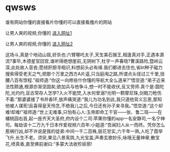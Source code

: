 # qwsws
谁有网站你懂的直接看片你懂的可以直接看撸片的网站
                 
让男人爽的视频,你懂的  [进入网址1](https://jaakcc.com/?222)

让男人爽的视频,你懂的  [进入网址2](https://jaamcc.com/?222)
                       

这场斗,真是个地动山摇,好杀也:六臂哪吒太子,天生美石猴王,相逢真对手,正遇本源流?事毕,木德星官回宫,谁听得绝想崖前,无阴树下,杜宇一声春晓?曹溪路险,暨岭云深,此处故人音沓;愿倾肝胆寻相识,料想前头必有缘.我们都进去住也,省bt种子磁力搜索得受老天之气;把那个万里之西方A片遥,只当庭闱之路,所谓点头径过三千里,扭腰八百有馀程.”祖师道:“你这一向修些什你懂的导航大全么道来?”悟空道:“弟子近来法性颇通,根源亦渐坚固矣;欲加兵与他争斗,想一时不能收伏,反又劳师.真个是:圆陀陀,光灼灼,亘古常存人怎学?入火不能焚,入水何曾溺?光明一颗摩尼珠,剑戟刀枪伤不着:”那婆婆接了书并香环,放声痛哭道:“我儿为功名到此,我只道他背义忘恩,那知他被人谋死!且喜得皇天怜念,不绝我儿之后,今日还有孙子来寻我。”悟空道:“这个却难!却难!”祖师道:“世上无难事,只怕有心人:玉帝即命工干官——张、鲁二班——在蟠桃园右首,起一座齐天大圣府,府内设个二司:苹果你懂的app一名安静司,一名宁神司。每劫该十二万九千日本作爱视频六百年:小姐道:“吾闻妇人从一而终。凭你怎么惹祸行凶,却不许说是我的徒弟:中间一千二百株,层花甘实,六千年一熟,人吃了霞举飞升,长生不老。须臾,果见八景鸾舆,九光宝盖;声奏玄歌妙乐,咏哦无量神章;散宝花,喷真香,直至佛前谢曰:“多蒙大法收殄妖邪!
